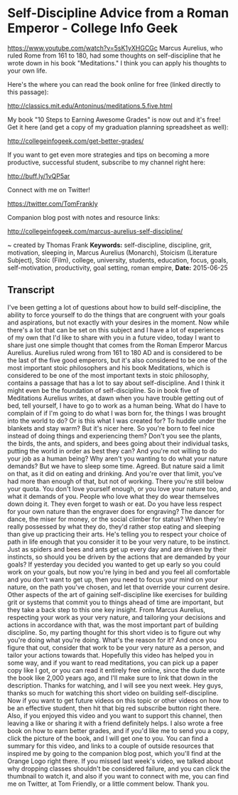 # Self-Discipline Advice from a Roman Emperor - College Info Geek
https://www.youtube.com/watch?v=5sK1yXHGCGc
Marcus Aurelius, who ruled Rome from 161 to 180, had some thoughts on self-discipline that he wrote down in his book "Meditations." I think you can apply his thoughts to your own life.

Here's the where you can read the book online for free (linked directly to this passage):

http://classics.mit.edu/Antoninus/meditations.5.five.html

My book "10 Steps to Earning Awesome Grades" is now out and it's free! Get it here (and get a copy of my graduation planning spreadsheet as well):

http://collegeinfogeek.com/get-better-grades/

If you want to get even more strategies and tips on becoming a more productive, successful student, subscribe to my channel right here:

http://buff.ly/1vQP5ar

Connect with me on Twitter!

https://twitter.com/TomFrankly

Companion blog post with notes and resource links: 

http://collegeinfogeek.com/marcus-aurelius-self-discipline/

~ created by Thomas Frank
**Keywords:** self-discipline, discipline, grit, motivation, sleeping in, Marcus Aurelius (Monarch), Stoicism (Literature Subject), Stoic (Film), college, university, students, education, focus, goals, self-motivation, productivity, goal setting, roman empire, 
**Date:** 2015-06-25

## Transcript
 I've been getting a lot of questions about how to build self-discipline, the ability to force yourself to do the things that are congruent with your goals and aspirations, but not exactly with your desires in the moment. Now while there's a lot that can be set on this subject and I have a lot of experiences of my own that I'd like to share with you in a future video, today I want to share just one simple thought that comes from the Roman Emperor Marcus Aurelius. Aurelius ruled wrong from 161 to 180 AD and is considered to be the last of the five good emperors, but it's also considered to be one of the most important stoic philosophers and his book Meditations, which is considered to be one of the most important texts in stoic philosophy, contains a passage that has a lot to say about self-discipline. And I think it might even be the foundation of self-discipline. So in book five of Meditations Aurelius writes, at dawn when you have trouble getting out of bed, tell yourself, I have to go to work as a human being. What do I have to complain of if I'm going to do what I was born for, the things I was brought into the world to do? Or is this what I was created for? To huddle under the blankets and stay warm? But it's nicer here. So you're born to feel nice instead of doing things and experiencing them? Don't you see the plants, the birds, the ants, and spiders, and bees going about their individual tasks, putting the world in order as best they can? And you're not willing to do your job as a human being? Why aren't you wanting to do what your nature demands? But we have to sleep some time. Agreed. But nature said a limit on that, as it did on eating and drinking. And you're over that limit, you've had more than enough of that, but not of working. There you're still below your quota. You don't love yourself enough, or you love your nature too, and what it demands of you. People who love what they do wear themselves down doing it. They even forget to wash or eat. Do you have less respect for your own nature than the engraver does for engraving? The dancer for dance, the miser for money, or the social climber for status? When they're really possessed by what they do, they'd rather stop eating and sleeping than give up practicing their arts. He's telling you to respect your choice of path in life enough that you consider it to be your very nature, to be instinct. Just as spiders and bees and ants get up every day and are driven by their instincts, so should you be driven by the actions that are demanded by your goals? If yesterday you decided you wanted to get up early so you could work on your goals, but now you're lying in bed and you feel all comfortable and you don't want to get up, then you need to focus your mind on your nature, on the path you've chosen, and let that override your current desire. Other aspects of the art of gaining self-discipline like exercises for building grit or systems that commit you to things ahead of time are important, but they take a back step to this one key insight. From Marcus Aurelius, respecting your work as your very nature, and tailoring your decisions and actions in accordance with that, was the most important part of building discipline. So, my parting thought for this short video is to figure out why you're doing what you're doing. What's the reason for it? And once you figure that out, consider that work to be your very nature as a person, and tailor your actions towards that. Hopefully this video has helped you in some way, and if you want to read meditations, you can pick up a paper copy like I got, or you can read it entirely free online, since the dude wrote the book like 2,000 years ago, and I'll make sure to link that down in the description. Thanks for watching, and I will see you next week. Hey guys, thanks so much for watching this short video on building self-discipline. Now if you want to get future videos on this topic or other videos on how to be an effective student, then hit that big red subscribe button right there. Also, if you enjoyed this video and you want to support this channel, then leaving a like or sharing it with a friend definitely helps. I also wrote a free book on how to earn better grades, and if you'd like me to send you a copy, click the picture of the book, and I will get one to you. You can find a summary for this video, and links to a couple of outside resources that inspired me by going to the companion blog post, which you'll find at the Orange Logo right there. If you missed last week's video, we talked about why dropping classes shouldn't be considered failure, and you can click the thumbnail to watch it, and also if you want to connect with me, you can find me on Twitter, at Tom Friendly, or a little comment below. Thank you.
